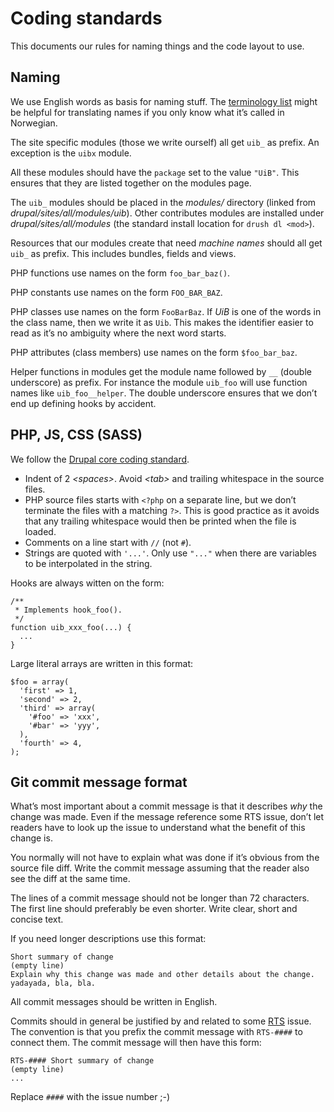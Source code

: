 # Coding standards

This documents our rules for naming things and the code layout to use.

## Naming

We use English words as basis for naming stuff.  The [terminology list](terms.html)
might be helpful for translating names if you only know what it’s called in Norwegian.

The site specific modules (those we write ourself) all get `uib_` as prefix.
An exception is the `uibx` module.

All these modules should have the `package` set to the value `"UiB"`.  This
ensures that they are listed together on the modules page.

The `uib_` modules should be placed in the *modules/* directory (linked from *drupal/sites/all/modules/uib*).
Other contributes modules are installed under *drupal/sites/all/modules* (the standard install location
for `drush dl <mod>`).

Resources that our modules create that need _machine names_ should all get `uib_` as prefix.
This includes bundles, fields and views.

PHP functions use names on the form `foo_bar_baz()`.

PHP constants use names on the form `FOO_BAR_BAZ`.

PHP classes use names on the form `FooBarBaz`.  If _UiB_ is one of the words in the class name, then we write it as `Uib`.  This makes the identifier easier to read as it’s no ambiguity where the next word starts.

PHP attributes (class members) use names on the form `$foo_bar_baz`.

Helper functions in modules get the module name followed by `__` (double underscore) as prefix.
For instance the module `uib_foo` will use function names like `uib_foo__helper`.
The double underscore ensures that we don’t end up defining hooks by accident.

## PHP, JS, CSS (SASS)

We follow the [Drupal core coding standard](http://drupal.org/coding-standards).

* Indent of 2 *&lt;spaces>*.  Avoid *&lt;tab>* and trailing whitespace in the source files.
* PHP source files starts with `<?php` on a separate line, but we don’t terminate the files
  with a matching `?>`.  This is good practice as it avoids that any trailing whitespace
  would then be printed when the file is loaded.
* Comments on a line start with `//` (not `#`).
* Strings are quoted with `'...'`.  Only use `"..."` when there are variables to be
  interpolated in the string.

Hooks are always witten on the form:

    /**
     * Implements hook_foo().
     */
    function uib_xxx_foo(...) {
      ...
    }

Large literal arrays are written in this format:

    $foo = array(
      'first' => 1,
      'second' => 2,
      'third' => array(
        '#foo' => 'xxx',
        '#bar' => 'yyy',
      ),
      'fourth' => 4,
    );

## Git commit message format

What’s most important about a commit message is that it describes *why* the change was made.
Even if the message reference some RTS issue, don’t let readers have to look up the
issue to understand what the benefit of this change is.

You normally will not have to explain what was done if it’s obvious from the
source file diff. Write the commit message assuming that the reader also see
the diff at the same time.

The lines of a commit message should not be longer than 72 characters. The
first line should preferably be even shorter. Write clear, short and concise
text.

If you need longer descriptions use this format:

    Short summary of change
    (empty line)
    Explain why this change was made and other details about the change.
    yadayada, bla, bla.

All commit messages should be written in English.

Commits should in general be justified by and related to some
[RTS](https://rts.uib.no/projects/w3) issue.
The convention is that you prefix the commit message with `RTS-####`
to connect them.  The commit message will then have this form:

    RTS-#### Short summary of change
    (empty line)
    ...

Replace `####` with the issue number ;-)
